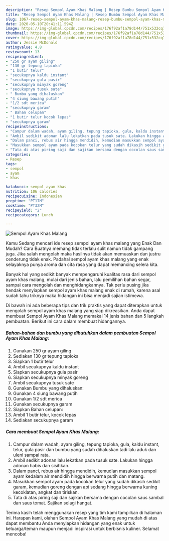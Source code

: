 ```yaml
---
description: "Resep Sempol Ayam Khas Malang | Resep Bumbu Sempol Ayam Khas Malang Yang Sedap"
title: "Resep Sempol Ayam Khas Malang | Resep Bumbu Sempol Ayam Khas Malang Yang Sedap"
slug: 1067-resep-sempol-ayam-khas-malang-resep-bumbu-sempol-ayam-khas-malang-yang-sedap
date: 2020-05-10T20:41:11.594Z
image: https://img-global.cpcdn.com/recipes/176f92af1a78d144/751x532cq70/sempol-ayam-khas-malang-foto-resep-utama.jpg
thumbnail: https://img-global.cpcdn.com/recipes/176f92af1a78d144/751x532cq70/sempol-ayam-khas-malang-foto-resep-utama.jpg
cover: https://img-global.cpcdn.com/recipes/176f92af1a78d144/751x532cq70/sempol-ayam-khas-malang-foto-resep-utama.jpg
author: Jessie McDonald
ratingvalue: 4.8
reviewcount: 13
recipeingredient:
- "250 gr ayam giling"
- "130 gr tepung tapioka"
- "1 butir telur"
- "secukupnya kaldu instant"
- "secukupnya gula pasir"
- "secukupnya minyak goreng"
- "secukupnya tusuk sate"
- " Bumbu yang dihaluskan"
- "4 siung bawang putih"
- "1/2 sdt merica"
- "secukupnya garam"
- " Bahan celupan"
- "1 butir telur kocok lepas"
- "secukupnya garam"
recipeinstructions:
- "Campur dalam wadah, ayam giling, tepung tapioka, gula, kaldu instant, telur, gula pasir dan bumbu yang sudah dihaluskan tadi lalu aduk dan uleni sampai rata."
- "Ambil sedikit adonan lalu lekatkan pada tusuk sate. Lakukan hingga adonan habis dan sisihkan."
- "Dalam panci, rebus air hingga mendidih, kemudian masukkan sempol ayam kedalam air mendidih hingga berwarna putih dan matang."
- "Masukkan sempol ayam pada kocokan telur yang sudah dikasih sedikit garam, kemudian goreng dengan api sedang hingga berwarna kuning kecoklatan, angkat dan tiriskan."
- "Tata di atas piring saji dan sajikan bersama dengan cocolan saus sambal dan saus tomat. Sajikan selagi hangat."
categories:
- Resep
tags:
- sempol
- ayam
- khas

katakunci: sempol ayam khas 
nutrition: 106 calories
recipecuisine: Indonesian
preptime: "PT17M"
cooktime: "PT32M"
recipeyield: "2"
recipecategory: Lunch

---
```



![Sempol Ayam Khas Malang](https://img-global.cpcdn.com/recipes/176f92af1a78d144/751x532cq70/sempol-ayam-khas-malang-foto-resep-utama.jpg)

Kamu Sedang mencari ide resep sempol ayam khas malang yang Enak Dan Mudah? Cara Buatnya memang tidak terlalu sulit namun tidak gampang juga. Jika salah mengolah maka hasilnya tidak akan memuaskan dan justru cenderung tidak enak. Padahal sempol ayam khas malang yang enak selayaknya punya aroma dan cita rasa yang dapat memancing selera kita.

Banyak hal yang sedikit banyak mempengaruhi kualitas rasa dari sempol ayam khas malang, mulai dari jenis bahan, lalu pemilihan bahan segar, sampai cara mengolah dan menghidangkannya. Tak perlu pusing jika hendak menyiapkan sempol ayam khas malang enak di rumah, karena asal sudah tahu triknya maka hidangan ini bisa menjadi sajian istimewa.




Di bawah ini ada beberapa tips dan trik praktis yang dapat diterapkan untuk mengolah sempol ayam khas malang yang siap dikreasikan. Anda dapat membuat Sempol Ayam Khas Malang memakai 14 jenis bahan dan 5 langkah pembuatan. Berikut ini cara dalam membuat hidangannya.

<!--inarticleads1-->

##### Bahan-bahan dan bumbu yang dibutuhkan dalam pembuatan Sempol Ayam Khas Malang:

1. Gunakan 250 gr ayam giling
1. Sediakan 130 gr tepung tapioka
1. Siapkan 1 butir telur
1. Ambil secukupnya kaldu instant
1. Siapkan secukupnya gula pasir
1. Siapkan secukupnya minyak goreng
1. Ambil secukupnya tusuk sate
1. Gunakan  Bumbu yang dihaluskan:
1. Gunakan 4 siung bawang putih
1. Gunakan 1/2 sdt merica
1. Gunakan secukupnya garam
1. Siapkan  Bahan celupan:
1. Ambil 1 butir telur, kocok lepas
1. Sediakan secukupnya garam




<!--inarticleads2-->

##### Cara membuat Sempol Ayam Khas Malang:

1. Campur dalam wadah, ayam giling, tepung tapioka, gula, kaldu instant, telur, gula pasir dan bumbu yang sudah dihaluskan tadi lalu aduk dan uleni sampai rata.
1. Ambil sedikit adonan lalu lekatkan pada tusuk sate. Lakukan hingga adonan habis dan sisihkan.
1. Dalam panci, rebus air hingga mendidih, kemudian masukkan sempol ayam kedalam air mendidih hingga berwarna putih dan matang.
1. Masukkan sempol ayam pada kocokan telur yang sudah dikasih sedikit garam, kemudian goreng dengan api sedang hingga berwarna kuning kecoklatan, angkat dan tiriskan.
1. Tata di atas piring saji dan sajikan bersama dengan cocolan saus sambal dan saus tomat. Sajikan selagi hangat.




Terima kasih telah menggunakan resep yang tim kami tampilkan di halaman ini. Harapan kami, olahan Sempol Ayam Khas Malang yang mudah di atas dapat membantu Anda menyiapkan hidangan yang enak untuk keluarga/teman maupun menjadi inspirasi untuk berbisnis kuliner. Selamat mencoba!
